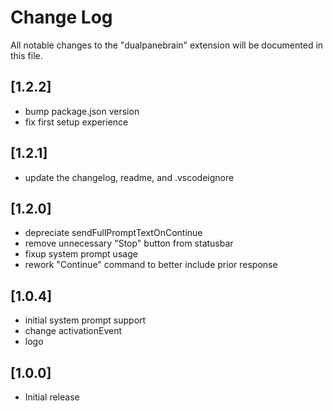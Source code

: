 # Change Log

All notable changes to the "dualpanebrain" extension will be documented in this file.

## [1.2.2]
- bump package.json version
- fix first setup experience

## [1.2.1]
- update the changelog, readme, and .vscodeignore

## [1.2.0]
- depreciate sendFullPromptTextOnContinue
- remove unnecessary "Stop" button from statusbar
- fixup system prompt usage
- rework "Continue" command to better include prior response

## [1.0.4]
- initial system prompt support
- change activationEvent
- logo

## [1.0.0]
- Initial release

